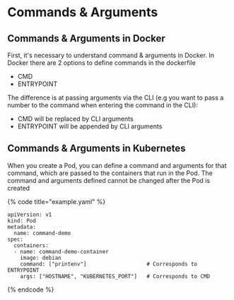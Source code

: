 # Commands & Arguments



## Commands & Arguments in Docker

First, it's necessary to understand command & arguments in Docker. In Docker there are 2 options to define commands in the dockerfile

* CMD
* ENTRYPOINT

The difference is at passing arguments via the CLI (e.g you want to pass a number to the command when entering the command in the CLI):

* CMD will be replaced by CLI arguments
* ENTRYPOINT will be appended by CLI arguments

## Commands & Arguments in Kubernetes

When you create a Pod, you can define a command and arguments for that command, which are passed to the containers that run in the Pod. The command and arguments defined cannot be changed after the Pod is created

{% code title="example.yaml" %}
```
apiVersion: v1
kind: Pod
metadata:
  name: command-demo
spec:
  containers:
  - name: command-demo-container
    image: debian
    command: ["printenv"]                   # Corresponds to ENTRYPOINT
    args: ["HOSTNAME", "KUBERNETES_PORT"]   # Corresponds to CMD
```
{% endcode %}
